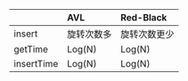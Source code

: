 |  | AVL | Red-Black |
| :--- | :--- | :--- |
| insert | 旋转次数多 | 旋转次数更少 |
| getTime | Log\(N\) | Log\(N\) |
| insertTime | Log\(N\) | Log\(N\) |




